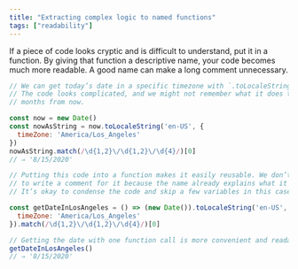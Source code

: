 ```yaml
---
title: "Extracting complex logic to named functions"
tags: ["readability"]
---
```

If a piece of code looks cryptic and is difficult to understand, put it in a function. By giving that function a descriptive name, your code becomes much more readable. A good name can make a long comment unnecessary.

```js
// We can get today’s date in a specific timezone with `.toLocaleString()`.
// The code looks complicated, and we might not remember what it does two
// months from now.

const now = new Date()
const nowAsString = now.toLocaleString('en-US', {
  timeZone: 'America/Los_Angeles'
})
nowAsString.match(/\d{1,2}\/\d{1,2}\/\d{4}/)[0]
// ⇒ '8/15/2020'

// Putting this code into a function makes it easily reusable. We don’t need
// to write a comment for it because the name already explains what it does.
// It’s okay to condense the code and skip a few variables in this case.

const getDateInLosAngeles = () => (new Date()).toLocaleString('en-US', {
  timeZone: 'America/Los_Angeles'
}).match(/\d{1,2}\/\d{1,2}\/\d{4}/)[0]

// Getting the date with one function call is more convenient and readable.
getDateInLosAngeles()
// ⇒ '8/15/2020'
```
